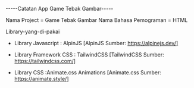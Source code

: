 -----Catatan App Game Tebak Gambar-----

Nama Project            = Game Tebak Gambar 
Nama Bahasa Pemograman  = HTML

Library-yang-di-pakai 
- Library Javascript : AlpinJS
  [AlpinJS Sumber: https://alpinejs.dev/]

- Library Framework CSS : TailwindCSS
  [TailwindCSS Sumber: https://tailwindcss.com/]
  
- Library CSS :Animate.css Animations
  [Animate.css Sumber: https://animate.style/]
  
